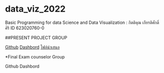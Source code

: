 # data_viz_2022
Basic Programming for data Science and Data Visualization : กิตติคุณ เกียรติศักดิ์ศิริ ID 623020760-0

##PRESENT PROJECT  GROUP

[Github](https://github.com/kittikhun62/data_viz_2022/blob/main/final.ipynb)
[Dashbord](https://datastudio.google.com/u/0/reporting/c18069e6-8827-46d1-aa42-329d7aa01e90/page/RALpC?fbclid=IwAR0U1EgOqe2Be2MIuPzgAVhIxTiKaiZ6Da83Oouq4V0w8ZG8jQ7FDx1gIwc)
[ไฟล์นำเสนอ](https://www.canva.com/design/DAE8jQ1mMq8/FhvW6_vbBcgu-unJF5CV5g/edit?utm_content=DAE8jQ1mMq8&utm_campaign=designshare&utm_medium=link2&utm_source=sharebutton&fbclid=IwAR1RyF-VVnky1KXe_t5ZNnHWgY_AwOlH_dKoT2W71MVH8S_HrCe_eJR3oT0)


*Final Exam counselor Group

Github
Dashbord
